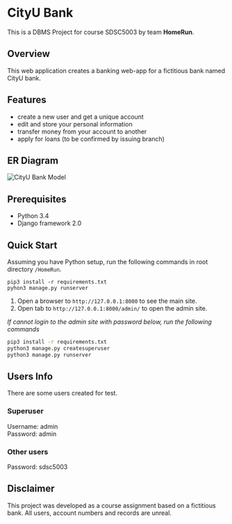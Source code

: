 # CityU Bank

This is a DBMS Project for course SDSC5003 by team **HomeRun**.

## Overview

This web application creates a banking web-app for a fictitious bank named CityU bank.

## Features

* create a new user and get a unique account
* edit and store your personal information
* transfer money from your account to another
* apply for loans (to be confirmed by issuing branch)

## ER Diagram

![CityU Bank Model](https://raw.githubusercontent.com/hiiragimei/HomeRun/main/static/images/Banking%20DBMS.jpg)

## Prerequisites

* Python 3.4
* Django framework 2.0

## Quick Start

Assuming you have Python setup, run the following commands in root directory `/HomeRun`.

```
pip3 install -r requirements.txt
pyhon3 manage.py runserver
```

1. Open a browser to `http://127.0.0.1:8000` to see the main site.
2. Open tab to `http://127.0.0.1:8000/admin/` to open the admin site.

*If cannot login to the admin site with password below, run the following commands*

```sh
pip3 install -r requirements.txt
python3 manage.py createsuperuser
python3 manage.py runserver
```

## Users Info

There are some users created for test.

### Superuser
Username: admin \
Password: admin

### Other users
Password: sdsc5003

## Disclaimer
This project was developed as a course assignment based on a fictitious bank. 
All users, account numbers and records are unreal.
